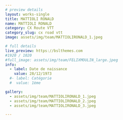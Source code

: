 ```yaml
---
# preview details
layout: works-single
title: MATTIOLI RONALD
name: MATTIOLI RONALD
category: CX Route VTT
category_slug: cx road vtt
image: assets/img/team/MATTIOLIRONALD_1.jpeg

# full details
live_preview: https://bslthemes.com
#1920 / 1020
#full_image: assets/img/team/FELIXMOULIN_large.jpeg
info:
  - label: Date de naissance
    value: 28/12/1973
  #- label: Catégorie 
  #  value: 1ème

gallery:
  - assets/img/team/MATTIOLIRONALD_1.jpeg
  - assets/img/team/MATTIOLIRONALD_2.jpeg
  - assets/img/team/MATTIOLIRONALD_3.jpeg

---
```

